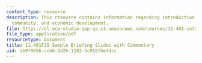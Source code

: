 ```yaml
---
content_type: resource
description: This resource contains information regarding introduction to housing,
  community, and economic development.
file: https://ol-ocw-studio-app-qa.s3.amazonaws.com/courses/11-401-introduction-to-housing-community-and-economic-development-fall-2015/db9f0656ccb62d2611825c918fbefdcc_MIT11_401F15_SampleBrief.pdf
file_type: application/pdf
resourcetype: Document
title: 11.401F15 Sample Briefing Slides with Commentary
uid: db9f0656-ccb6-2d26-1182-5c918fbefdcc
---
```

